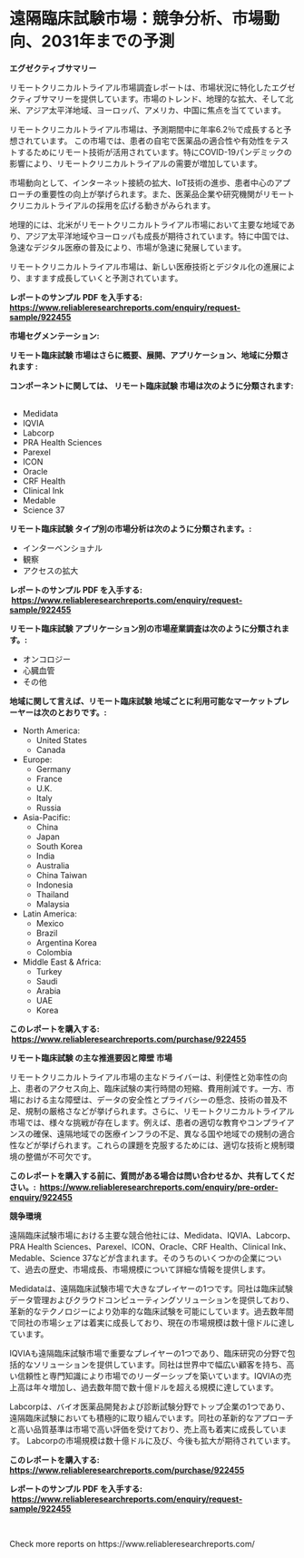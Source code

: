 <p><h1>遠隔臨床試験市場：競争分析、市場動向、2031年までの予測</h1></p><p><strong>エグゼクティブサマリー</strong></p>
<p><p>リモートクリニカルトライアル市場調査レポートは、市場状況に特化したエグゼクティブサマリーを提供しています。市場のトレンド、地理的な拡大、そして北米、アジア太平洋地域、ヨーロッパ、アメリカ、中国に焦点を当てています。</p><p>リモートクリニカルトライアル市場は、予測期間中に年率6.2％で成長すると予想されています。 この市場では、患者の自宅で医薬品の適合性や有効性をテストするためにリモート技術が活用されています。特にCOVID-19パンデミックの影響により、リモートクリニカルトライアルの需要が増加しています。</p><p>市場動向として、インターネット接続の拡大、IoT技術の進歩、患者中心のアプローチの重要性の向上が挙げられます。また、医薬品企業や研究機関がリモートクリニカルトライアルの採用を広げる動きがみられます。</p><p>地理的には、北米がリモートクリニカルトライアル市場において主要な地域であり、アジア太平洋地域やヨーロッパも成長が期待されています。特に中国では、急速なデジタル医療の普及により、市場が急速に発展しています。</p><p>リモートクリニカルトライアル市場は、新しい医療技術とデジタル化の進展により、ますます成長していくと予測されています。</p></p>
<p><strong>レポートのサンプル PDF を入手する: <a href="https://www.reliableresearchreports.com/enquiry/request-sample/922455">https://www.reliableresearchreports.com/enquiry/request-sample/922455</a></strong></p>
<p><strong>市場セグメンテーション:</strong></p>
<p><strong> リモート臨床試験 市場はさらに概要、展開、アプリケーション、地域に分類されます :</strong></p>
<p><strong>コンポーネントに関しては、 リモート臨床試験 市場は次のように分類されます: &nbsp;</strong></p>
<p><ul><li>Medidata</li><li>IQVIA</li><li>Labcorp</li><li>PRA Health Sciences</li><li>Parexel</li><li>ICON</li><li>Oracle</li><li>CRF Health</li><li>Clinical Ink</li><li>Medable</li><li>Science 37</li></ul></p>
<p><strong> リモート臨床試験 タイプ別の市場分析は次のように分類されます。:</strong></p>
<p><ul><li>インターベンショナル</li><li>観察</li><li>アクセスの拡大</li></ul></p>
<p><strong>レポートのサンプル PDF を入手する: &nbsp;<a href="https://www.reliableresearchreports.com/enquiry/request-sample/922455">https://www.reliableresearchreports.com/enquiry/request-sample/922455</a></strong></p>
<p><strong> リモート臨床試験 アプリケーション別の市場産業調査は次のように分類されます。:</strong></p>
<p><ul><li>オンコロジー</li><li>心臓血管</li><li>その他</li></ul></p>
<p><strong>地域に関して言えば、リモート臨床試験 地域ごとに利用可能なマーケットプレーヤーは次のとおりです。:</strong></p>
<p><ul>
    <li>
        North America:
        <ul>
            <li>United States</li>
            <li>Canada</li>
        </ul>
    </li>
    <li>
        Europe:
        <ul>
            <li>Germany</li>
            <li>France</li>
            <li>U.K.</li>
            <li>Italy</li>
            <li>Russia</li>
        </ul>
    </li>
    <li>
        Asia-Pacific:
        <ul>
            <li>China</li>
            <li>Japan</li>
            <li>South Korea</li>
            <li>India</li>
            <li>Australia</li>
            <li>China Taiwan</li>
            <li>Indonesia</li>
            <li>Thailand</li>
            <li>Malaysia</li>
        </ul>
    </li>
    <li>
        Latin America:
        <ul>
            <li>Mexico</li>
            <li>Brazil</li>
            <li>Argentina Korea</li>
            <li>Colombia</li>
        </ul>
    </li>
    <li>
        Middle East & Africa:
        <ul>
            <li>Turkey</li>
            <li>Saudi</li>
            <li>Arabia</li>
            <li>UAE</li>
            <li>Korea</li>
        </ul>
    </li>
    </ul></p>
<p><strong>このレポートを購入する: &nbsp;<a href="https://www.reliableresearchreports.com/purchase/922455">https://www.reliableresearchreports.com/purchase/922455</a></strong></p>
<p><strong>リモート臨床試験 の主な推進要因と障壁 市場</strong></p>
<p><p>リモートクリニカルトライアル市場の主なドライバーは、利便性と効率性の向上、患者のアクセス向上、臨床試験の実行時間の短縮、費用削減です。一方、市場における主な障壁は、データの安全性とプライバシーの懸念、技術の普及不足、規制の厳格さなどが挙げられます。さらに、リモートクリニカルトライアル市場では、様々な挑戦が存在します。例えば、患者の適切な教育やコンプライアンスの確保、遠隔地域での医療インフラの不足、異なる国や地域での規制の適合性などが挙げられます。これらの課題を克服するためには、適切な技術と規制環境の整備が不可欠です。</p></p>
<p><strong>このレポートを購入する前に、質問がある場合は問い合わせるか、共有してください。:&nbsp; <a href="https://www.reliableresearchreports.com/enquiry/pre-order-enquiry/922455">https://www.reliableresearchreports.com/enquiry/pre-order-enquiry/922455</a></strong></p>
<p><strong>競争環境</strong></p>
<p><p>遠隔臨床試験市場における主要な競合他社には、Medidata、IQVIA、Labcorp、PRA Health Sciences、Parexel、ICON、Oracle、CRF Health、Clinical Ink、Medable、Science 37などが含まれます。そのうちのいくつかの企業について、過去の歴史、市場成長、市場規模について詳細な情報を提供します。</p><p>Medidataは、遠隔臨床試験市場で大きなプレイヤーの1つです。同社は臨床試験データ管理およびクラウドコンピューティングソリューションを提供しており、革新的なテクノロジーにより効率的な臨床試験を可能にしています。過去数年間で同社の市場シェアは着実に成長しており、現在の市場規模は数十億ドルに達しています。</p><p>IQVIAも遠隔臨床試験市場で重要なプレイヤーの1つであり、臨床研究の分野で包括的なソリューションを提供しています。同社は世界中で幅広い顧客を持ち、高い信頼性と専門知識により市場でのリーダーシップを築いています。IQVIAの売上高は年々増加し、過去数年間で数十億ドルを超える規模に達しています。</p><p>Labcorpは、バイオ医薬品開発および診断試験分野でトップ企業の1つであり、遠隔臨床試験においても積極的に取り組んでいます。同社の革新的なアプローチと高い品質基準は市場で高い評価を受けており、売上高も着実に成長しています。 Labcorpの市場規模は数十億ドルに及び、今後も拡大が期待されています。</p></p>
<p><strong>このレポートを購入する: &nbsp; <a href="https://www.reliableresearchreports.com/purchase/922455">https://www.reliableresearchreports.com/purchase/922455</a></strong></p>
<p><strong>レポートのサンプル PDF を入手する: &nbsp;<a href="https://www.reliableresearchreports.com/enquiry/request-sample/922455">https://www.reliableresearchreports.com/enquiry/request-sample/922455</a></strong><strong></strong></p>
<p>&nbsp;</p>
<p>Check more reports on https://www.reliableresearchreports.com/</p>